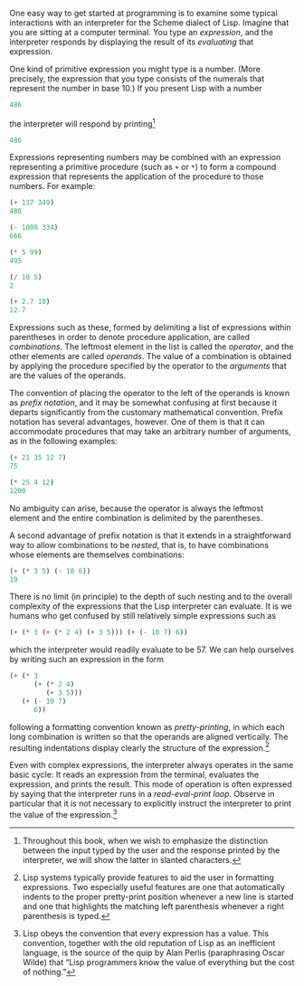 One easy way to get started at programming is to examine some typical
interactions with an interpreter for the Scheme dialect of Lisp. Imagine
that you are sitting at a computer terminal. You type an _expression_,
and the interpreter responds by displaying the result of its
_evaluating_ that expression.

One kind of primitive expression you might type is a number. (More
precisely, the expression that you type consists of the numerals that
represent the number in base 10.) If you present Lisp with a number

```lisp
486
```

the interpreter will respond by printing[^⁵]

```lisp
486
```

Expressions representing numbers may be combined with an expression
representing a primitive procedure (such as `+` or `*`) to form a
compound expression that represents the application of the procedure to
those numbers. For example:

```lisp
(+ 137 349)
486

(- 1000 334)
666

(* 5 99)
495

(/ 10 5)
2

(+ 2.7 10)
12.7
```

Expressions such as these, formed by delimiting a list of expressions
within parentheses in order to denote procedure application, are called
_combinations_. The leftmost element in the list is called the
_operator_, and the other elements are called _operands_. The value of a
combination is obtained by applying the procedure specified by the
operator to the _arguments_ that are the values of the operands.

The convention of placing the operator to the left of the operands is
known as _prefix notation_, and it may be somewhat confusing at first
because it departs significantly from the customary mathematical
convention. Prefix notation has several advantages, however. One of them
is that it can accommodate procedures that may take an arbitrary number
of arguments, as in the following examples:

```lisp
(+ 21 35 12 7)
75

(* 25 4 12)
1200
```

No ambiguity can arise, because the operator is always the leftmost
element and the entire combination is delimited by the parentheses.

A second advantage of prefix notation is that it extends in a
straightforward way to allow combinations to be _nested_, that is, to
have combinations whose elements are themselves combinations:

```lisp
(+ (* 3 5) (- 10 6))
19
```

There is no limit (in principle) to the depth of such nesting and to the
overall complexity of the expressions that the Lisp interpreter can
evaluate. It is we humans who get confused by still relatively simple
expressions such as

```lisp
(+ (* 3 (+ (* 2 4) (+ 3 5))) (+ (- 10 7) 6))
```

which the interpreter would readily evaluate to be 57. We can help
ourselves by writing such an expression in the form

```lisp
(+ (* 3
      (+ (* 2 4)
         (+ 3 5)))
   (+ (- 10 7)
      6))
```

following a formatting convention known as _pretty-printing_, in which
each long combination is written so that the operands are aligned
vertically. The resulting indentations display clearly the structure of
the expression.[^⁶]

Even with complex expressions, the interpreter always operates in the
same basic cycle: It reads an expression from the terminal, evaluates
the expression, and prints the result. This mode of operation is often
expressed by saying that the interpreter runs in a _read-eval-print
loop_. Observe in particular that it is not necessary to explicitly
instruct the interpreter to print the value of the
expression.[^⁷]

[^⁵]:
    Throughout this book, when we wish to emphasize the
    distinction between the input typed by the user and the response printed
    by the interpreter, we will show the latter in slanted characters.

[^⁶]:
    Lisp systems typically provide features to aid the user in
    formatting expressions. Two especially useful features are one that
    automatically indents to the proper pretty-print position whenever a new
    line is started and one that highlights the matching left parenthesis
    whenever a right parenthesis is typed.

[^⁷]:
    Lisp obeys the convention that every expression has a value.
    This convention, together with the old reputation of Lisp as an
    inefficient language, is the source of the quip by Alan Perlis
    (paraphrasing Oscar Wilde) that “Lisp programmers know the value of
    everything but the cost of nothing.”
